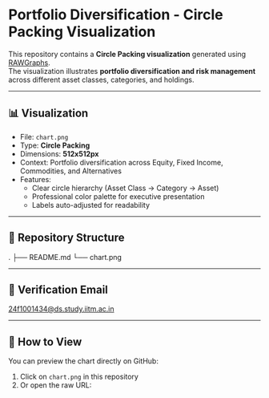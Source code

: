 # Portfolio Diversification - Circle Packing Visualization

This repository contains a **Circle Packing visualization** generated using [RAWGraphs](https://rawgraphs.io/).  
The visualization illustrates **portfolio diversification and risk management** across different asset classes, categories, and holdings.

---

## 📊 Visualization
- File: `chart.png`  
- Type: **Circle Packing**  
- Dimensions: **512x512px**  
- Context: Portfolio diversification across Equity, Fixed Income, Commodities, and Alternatives  
- Features: 
  - Clear circle hierarchy (Asset Class → Category → Asset)  
  - Professional color palette for executive presentation  
  - Labels auto-adjusted for readability  

---

## 📁 Repository Structure
.
├── README.md
└── chart.png

---

## 📧 Verification Email
24f1001434@ds.study.iitm.ac.in

---

## 🔗 How to View
You can preview the chart directly on GitHub:  
1. Click on `chart.png` in this repository  
2. Or open the raw URL:  
